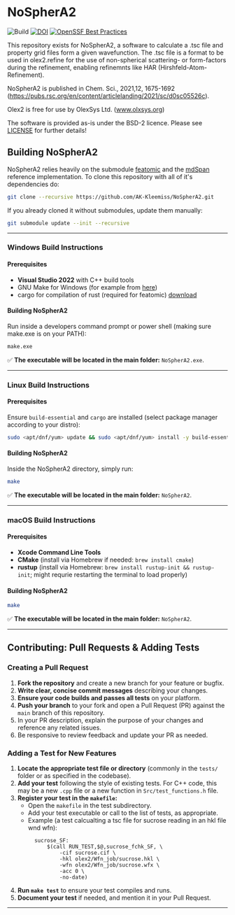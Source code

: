 # NoSpherA2

![Build](https://github.com/AK-Kleemiss/NoSpherA2/actions/workflows/c-cpp_all.yml/badge.svg)
[![DOI](https://img.shields.io/badge/DOI-10.1039/D0SC05526C-blue.svg)](https://doi.org/10.1039/D0SC05526C)
[![OpenSSF Best Practices](https://www.bestpractices.dev/projects/10849/badge)](https://www.bestpractices.dev/projects/10849)

This repository exists for NoSpherA2, a software to calculate a .tsc file and property grid files form a given wavefunction. The .tsc file is a format to be used in olex2.refine for the use of non-spherical scattering- or form-factors during the refinement, enabling refinemnts like HAR (Hirshfeld-Atom-Refinement).

NoSpherA2 is published in Chem. Sci., 2021,12, 1675-1692 (https://pubs.rsc.org/en/content/articlelanding/2021/sc/d0sc05526c).

Olex2 is free for use by OlexSys Ltd. (www.olxsys.org)

The software is provided as-is under the BSD-2 licence. Please see [LICENSE](./LICENSE) for further details!

## Building NoSpherA2
NoSpherA2 relies heavily on the submodule [featomic](https://github.com/metatensor/featomic) and the [mdSpan](https://github.com/kokkos/mdspan/tree/d34b447fbfdddfad63d2204923917e889ebe2e20) reference implementation. To clone this repository with all of it's dependencies do:

```sh
git clone --recursive https://github.com/AK-Kleemiss/NoSpherA2.git
```

If you already cloned it without submodules, update them manually:

```sh
git submodule update --init --recursive
```

---

### Windows Build Instructions
#### **Prerequisites**
- **Visual Studio 2022** with C++ build tools
- GNU Make for Windows (for example from [here](https://gnuwin32.sourceforge.net/packages/make.htm))
- cargo for compilation of rust (required for featomic) [download](https://www.rust-lang.org/tools/install)

#### **Building NoSpherA2**
Run inside a developers command prompt or power shell (making sure make.exe is on your PATH):

```ps
make.exe
```

✅ **The executable will be located in the main folder:** `NoSpherA2.exe`.

---

### Linux Build Instructions

#### **Prerequisites**
Ensure `build-essential` and `cargo` are installed (select package manager according to your distro):

```sh
sudo <apt/dnf/yum> update && sudo <apt/dnf/yum> install -y build-essential cargo
```

#### **Building NoSpherA2**
Inside the NoSpherA2 directory, simply run:

```sh
make
```

✅ **The executable will be located in the main folder:** `NoSpherA2`.

---

### macOS Build Instructions

#### **Prerequisites**
- **Xcode Command Line Tools**
- **CMake** (install via Homebrew if needed: `brew install cmake`)
- **rustup** (install via Homebrew: `brew install rustup-init && rustup-init`; might requrie restarting the terminal to load properly)

#### **Building NoSpherA2**

```sh
make
```

✅ **The executable will be located in the main folder:** `NoSpherA2`.

---

## Contributing: Pull Requests & Adding Tests

### Creating a Pull Request

1. **Fork the repository** and create a new branch for your feature or bugfix.
2. **Write clear, concise commit messages** describing your changes.
3. **Ensure your code builds and passes all tests** on your platform.
4. **Push your branch** to your fork and open a Pull Request (PR) against the `main` branch of this repository.
5. In your PR description, explain the purpose of your changes and reference any related issues.
6. Be responsive to review feedback and update your PR as needed.

### Adding a Test for New Features

1. **Locate the appropriate test file or directory** (commonly in the `tests/` folder or as specified in the codebase).
2. **Add your test** following the style of existing tests. For C++ code, this may be a new `.cpp` file or a new function in `Src/test_functions.h` file.
3. **Register your test in the `makefile`:**
    - Open the `makefile` in the test subdirectory.
    - Add your test executable or call to the list of tests, as appropriate.
    - Example (a test calcualting a tsc file for sucrose reading in an hkl file wnd wfn):
      ```
        sucrose_SF:
            $(call RUN_TEST,$@,sucrose_fchk_SF, \
                -cif sucrose.cif \
                -hkl olex2/Wfn_job/sucrose.hkl \
                -wfn olex2/Wfn_job/sucrose.wfx \
                -acc 0 \
                -no-date)
      ```
4. **Run `make test`** to ensure your test compiles and runs.
5. **Document your test** if needed, and mention it in your Pull Request.

---


